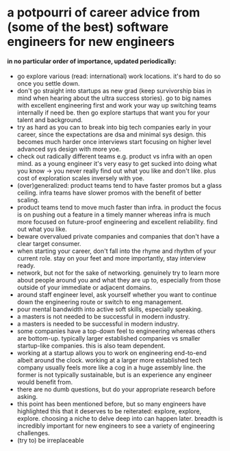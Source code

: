 # a potpourri of career advice from (some of the best) software engineers for new engineers
#### in no particular order of importance, updated periodically:

- go explore various (read: international) work locations. it's hard to do so once you settle down.
- don't go straight into startups as new grad (keep survivorship bias in mind when hearing about the ultra success stories). go to big names with excellent engineering first and work your way up switching teams internally if need be. then go explore startups that want you for your talent and background.
- try as hard as you can to break into big tech companies early in your career, since the expectations are dsa and minimal sys design. this becomes much harder once interviews start focusing on higher level advanced sys design with more yoe.
- check out radically different teams e.g. product vs infra with an open mind. as a young engineer it's very easy to get sucked into doing what you know -> you never really find out what you like and don't like. plus cost of exploration scales inversely with yoe.
- (over)generalized: product teams tend to have faster promos but a glass ceiling. infra teams have slower promos with the benefit of better scaling.
- product teams tend to move much faster than infra. in product the focus is on pushing out a feature in a timely manner whereas infra is much more focused on future-proof engineering and excellent reliability. find out what you like.
- beware overvalued private companies and companies that don't have a clear target consumer.
- when starting your career, don't fall into the rhyme and rhythm of your current role. stay on your feet and more importantly, stay interview ready.
- network, but not for the sake of networking. genuinely try to learn more about people around you and what they are up to, especially from those outside of your immediate or adjacent domains.
- around staff engineer level, ask yourself whether you want to continue down the engineering route or switch to eng management.
- pour mental bandwidth into active soft skills, especially speaking.
- a masters is not needed to be successful in modern industry.
- a masters is needed to be successful in modern industry.
- some companies have a top-down feel to engineering whereas others are bottom-up. typically larger established companies vs smaller startup-like companies. this is also team dependent.
- working at a startup allows you to work on engineering end-to-end albeit around the clock. working at a larger more established tech company usually feels more like a cog in a huge assembly line. the former is not typically sustainable, but is an experience any engineer would benefit from.
- there are no dumb questions, but do your appropriate research before asking.
- this point has been mentioned before, but so many engineers have highlighted this that it deserves to be reiterated: explore, explore, explore. choosing a niche to delve deep into can happen later. breadth is incredibly important for new engineers to see a variety of engineering challenges.
- (try to) be irreplaceable
